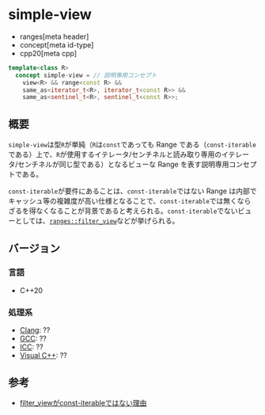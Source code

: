 # simple-view
* ranges[meta header]
* concept[meta id-type]
* cpp20[meta cpp]

```cpp
template<class R>
  concept simple-view = // 説明専用コンセプト
    view<R> && range<const R> &&
    same_as<iterator_t<R>, iterator_t<const R>> &&
    same_as<sentinel_t<R>, sentinel_t<const R>>;
```

## 概要
`simple-view`は型`R`が単純（`R`は`const`であっても Range である（`const-iterable`である）上で、`R`が使用するイテレータ/センチネルと読み取り専用のイテレータ/センチネルが同じ型である）となるビューな Range を表す説明専用コンセプトである。

`const-iterable`が要件にあることは、`const-iterable`ではない Range は内部でキャッシュ等の複雑度が高い仕様となることで、`const-iterable`では無くならざるを得なくなることが背景であると考えられる。`const-iterable`でないビューとしては、[`ranges::filter_view`](filter_view.md)などが挙げられる。


## バージョン
### 言語
- C++20

### 処理系
- [Clang](/implementation.md#clang): ??
- [GCC](/implementation.md#gcc): ??
- [ICC](/implementation.md#icc): ??
- [Visual C++](/implementation.md#visual_cpp): ??


## 参考
- [filter_viewがconst-iterableではない理由](https://zenn.dev/onihusube/scraps/40a95c8f769414)

